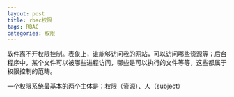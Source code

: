 ```yaml
---
layout: post
title: rbac权限
tags: RBAC
categories: 权限
---
```



软件离不开权限控制。表象上，谁能够访问我的网站，可以访问哪些资源等；后台程序中，某个文件可以被哪些进程访问，哪些是可以执行的文件等等，这些都属于权限控制的范畴。

一个权限系统最基本的两个主体是：权限（资源）、人（subject）



